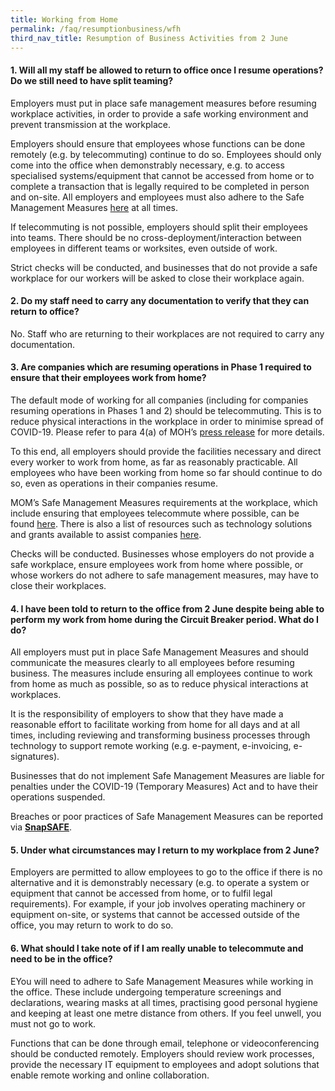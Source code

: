 ```yaml
---
title: Working from Home
permalink: /faq/resumptionbusiness/wfh
third_nav_title: Resumption of Business Activities from 2 June
---
```


#### **1. Will all my staff be allowed to return to office once I resume operations? Do we still need to have split teaming?**
Employers must put in place safe management measures before resuming workplace activities, in order to provide a safe working environment and prevent transmission at the workplace.

Employers should ensure that employees whose functions can be done remotely (e.g. by telecommuting) continue to do so.  Employees should only come into the office when demonstrably necessary, e.g. to access specialised systems/equipment that cannot be accessed from home or to complete a transaction that is legally required to be completed in person and on-site. All employers and employees must also adhere to the Safe Management Measures <a href="https://covid.gobusiness.gov.sg/safemanagement/general/" target="_blank">here</a> at all times.

If telecommuting is not possible, employers should split their employees into teams. There should be no cross-deployment/interaction between employees in different teams or worksites, even outside of work.

Strict checks will be conducted, and businesses that do not provide a safe workplace for our workers will be asked to close their workplace again.

#### **2. Do my staff need to carry any documentation to verify that they can return to office?**
No. Staff who are returning to their workplaces are not required to carry any documentation.

#### **3. Are companies which are resuming operations in Phase 1 required to ensure that their employees work from home?**
The default mode of working for all companies (including for companies resuming operations in Phases 1 and 2) should be telecommuting. This is to reduce physical interactions in the workplace in order to minimise spread of COVID-19. Please refer to para 4(a) of MOH’s <a href="https://www.moh.gov.sg/news-highlights/details/end-of-circuit-breaker-phased-approach-to-resuming-activities-safely" target="_blank">press release</a> for more details. 

To this end, all employers should provide the facilities necessary and direct every worker to work from home, as far as reasonably practicable. All employees who have been working from home so far should continue to do so, even as operations in their companies resume.

MOM’s Safe Management Measures requirements at the workplace, which include ensuring that employees telecommute where possible, can be found <a href="https://www.mom.gov.sg/covid-19/requirements-for-safe-management-measures" target="_blank">here</a>. There is also a list of resources such as technology solutions and grants available to assist companies <a href="https://www.mom.gov.sg/-/media/mom/documents/covid-19/annex-a-resources-to-assist-companies.pdf" target="_blank">here</a>. 

Checks will be conducted. Businesses whose employers do not provide a safe workplace, ensure employees work from home where possible, or whose workers do not adhere to safe management measures, may have to close their workplaces.

#### **4. I have been told to return to the office from 2 June despite being able to perform my work from home during the Circuit Breaker period. What do I do?**
All employers must put in place Safe Management Measures and should communicate the measures clearly to all employees before resuming business. The measures include ensuring all employees continue to work from home as much as possible, so as to reduce physical interactions at workplaces.

It is the responsibility of employers to show that they have made a reasonable effort to facilitate working from home for all days and at all times, including reviewing and transforming business processes through technology to support remote working (e.g. e-payment, e-invoicing, e-signatures).

Businesses that do not implement Safe Management Measures are liable for penalties under the COVID-19 (Temporary Measures) Act and to have their operations suspended.

Breaches or poor practices of Safe Management Measures can be reported via **<a href="https://www.mom.gov.sg/eservices/snapsafe" target="_blank">SnapSAFE</a>**.

#### **5. Under what circumstances may I return to my workplace from 2 June?**
Employers are permitted to allow employees to go to the office if there is no alternative and it is demonstrably necessary (e.g. to operate a system or equipment that cannot be accessed from home, or to fulfil legal requirements).  For example, if your job involves operating machinery or equipment on-site, or systems that cannot be accessed outside of the office, you may return to work to do so.

#### **6. What should I take note of if I am really unable to telecommute and need to be in the office?**
EYou will need to adhere to Safe Management Measures while working in the office. These include undergoing temperature screenings and declarations, wearing masks at all times, practising good personal hygiene and keeping at least one metre distance from others. If you feel unwell, you must not go to work.

Functions that can be done through email, telephone or videoconferencing should be conducted remotely. Employers should review work processes, provide the necessary IT equipment to employees and adopt solutions that enable remote working and online collaboration.